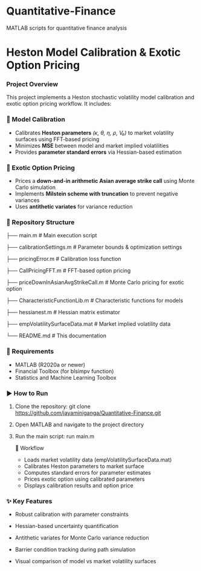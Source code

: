 # Quantitative-Finance
MATLAB scripts for quantitative finance analysis

# Heston Model Calibration & Exotic Option Pricing

### Project Overview

This project implements a Heston stochastic volatility model calibration and exotic option pricing workflow. It includes:

### 📐 Model Calibration
- Calibrates **Heston parameters** *(κ, θ, η, ρ, V₀)* to market volatility surfaces using FFT-based pricing
- Minimizes **MSE** between model and market implied volatilities
- Provides **parameter standard errors** via Hessian-based estimation

### 🧮 Exotic Option Pricing
- Prices a **down-and-in arithmetic Asian average strike call** using Monte Carlo simulation
- Implements **Milstein scheme with truncation** to prevent negative variances
- Uses **antithetic variates** for variance reduction


### 📂 Repository Structure

├── main.m                         # Main execution script

├── calibrationSettings.m          # Parameter bounds & optimization settings

├── pricingError.m                 # Calibration loss function

├── CallPricingFFT.m               # FFT-based option pricing

├── priceDownInAsianAvgStrikeCall.m # Monte Carlo pricing for exotic option

├── CharacteristicFunctionLib.m    # Characteristic functions for models

├── hessianest.m                   # Hessian matrix estimator

├── empVolatilitySurfaceData.mat   # Market implied volatility data

└── README.md                      # This documentation

### 📌 Requirements

- MATLAB (R2020a or newer)
- Financial Toolbox (for blsimpv function)
- Statistics and Machine Learning Toolbox

### ▶️ How to Run

1. Clone the repository:
   git clone https://github.com/jayaminiganga/Quantitative-Finance.git

2. Open MATLAB and navigate to the project directory
3. Run the main script:
   run main.m

   🔄 Workflow

      - Loads market volatility data (empVolatilitySurfaceData.mat)
      - Calibrates Heston parameters to market surface
      - Computes standard errors for parameter estimates
      - Prices exotic option using calibrated parameters
      - Displays calibration results and option price


### ✨ Key Features

- Robust calibration with parameter constraints

- Hessian-based uncertainty quantification

- Antithetic variates for Monte Carlo variance reduction

- Barrier condition tracking during path simulation

- Visual comparison of model vs market volatility surfaces

